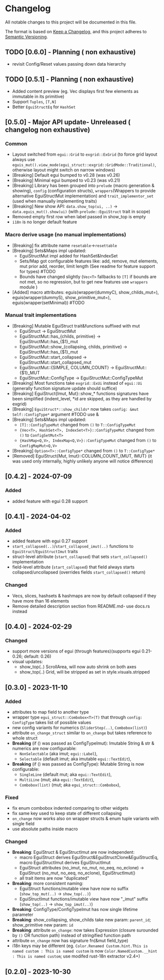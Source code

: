 # Changelog

All notable changes to this project will be documented in this file.

The format is based on [Keep a Changelog](https://keepachangelog.com/en/1.0.0/),
and this project adheres to [Semantic Versioning](https://semver.org/spec/v2.0.0.html).

## TODO [0.6.0] - Planning ( non exhaustive)

- revisit Config/Reset values passing down data hierarchy

## TODO [0.5.1] - Planning ( non exhaustive)

- Added content preview (eg. Vec displays first few elements as immutable in its primitive)
- Support `Tuples`, `[T,N]`
- Better `EguiStructEq` for `HashSet`

## [0.5.0] - Major API update- Unreleased ( changelog non exhaustive)

### Common

- Layout switched from `egui::Grid` to `exgrid::ExGrid` (to force grid layout always use `eguis_mut().view_mode(egui_struct::exgrid::GridMode::Traditional)`, otherwise layout might switch on narrow windows)
- [Breaking] Default egui bumped to v0.28 (was v0.26)
- [Breaking] Minimal egui bumped to v0.23 (was v0.21)
- [Breaking] Library has been grouped into `prelude` (macro generation & showing), `config` (configuration structs), `wrappers`(Wrappers to provide alternative EguiStructMut implementation) and `trait_implementor_set` (used when manually implementing traits)
- [Breaking] New show API: `data.show_top(ui, ..)` -> `data.eguis_mut().show(ui)` (with `prelude::EguiStruct` trait in scope)
- Removed empty first row when label passed in show_top is empty
- `i18n` is no longer default feature

### Macro derive usage (no manual implementations)

- [Breaking] fix attribute name `resetable`->`resettable`
- [Breaking] Sets&Maps impl updated:
  - EguiStructMut impl added for HashSet&IndexSet
  - Sets/Map got configurable features like: add, remove, mut elements, mut prior add, reorder, limit length (See readme for feature support for types)  #TODO
  - Bounds have changed slightly (`Vec<T>` fallbacks to `[T]` if bounds are not met, so no regression, but to get new features use `wrappers` module )
- [Added] macro attributes: eguis(wrapper(dummyC), show_childs_mut=), eguis(wrapper(dummyS), show_primitive_mut=), eguis(wrapper(setMinimal)) #TODO

### Manual trait implementations

- [Breaking] Mutable EguiStruct trait&functions suffixed with mut
  - EguiStruct -> EguiStructMut
  - EguiStructMut::has_{childs, primitive} -> EguiStructMut::has_{$1}_mut
  - EguiStructMut::show_{collapsing, childs, primitive} -> EguiStructMut::has_{$1}_mut
  - EguiStructMut::start_collapsed -> EguiStructMut::start_collapsed_mut
  - EguiStructMut::{SIMPLE, COLUMN_COUNT} -> EguiStructMut::{$1}_MUT
  - EguiStructMut::ConfigType -> EguiStructMut::ConfigTypeMut
- [Breaking] Most functions take `exgrid::ExUi` instead of `egui::Ui` (generally function signature update should suffice)
- [Breaking] EguiStruct{Imut, Mut}::show_\* functions signatures have been simplified (indent_level, \*id are skipped, as they are handled by exgrid)
- [Breaking] `EguiStruct*::show_childs*` now takes `config: &mut Self::ConfigType*` argument #TODO use &
- [Breaking] Sets&Maps impl updated:
  - `[T]::ConfigTypeMut` changed from `()` to `T::ConfigTypeMut`
  - `{Vec<T>, HashSet<T>, IndexSet<T>}::ConfigTypeMut` changed from `()` to `ConfigSetMut<T>`
  - `{HashMap<Q,V>, IndexMap<Q,V>}::ConfigTypeMut` changed from `()` to `ConfigMapMut<Q,V>`
- [Breaking] `Option<T>::ConfigType*` changed from `()` to `T::ConfigType*`
- [Removed] EguiStruct{Mut, Imut}::COLUMN_COUNT_{MUT, IMUT} (it was used only internally, highly unlikely anyone will notice difference)

## [0.4.2] - 2024-07-09

### Added

- added feature with egui 0.28 support

## [0.4.1] - 2024-04-02

### Added

- added feature with egui 0.27 support
- `start_collapsed(..)`/`start_collapsed_imut(..)` functions to `EguiStruct`/`EguiStructImut` traits
- struct-level attribute (`start_collapsed`) that sets `start_collapsed()` implementation
- field-level attribute (`start_collapsed`) that field always starts collapsed/uncollapsed (overrides fields `start_collapsed()` return)

### Changed

- Vecs, slices, hashsets & hashmaps are now by default collapsed if they have more than 16 elements
- Remove detailed description section from README.md- use docs.rs instead

## [0.4.0] - 2024-02-29

### Changed

- support more versions of egui (through features)(supports egui 0.21-0.26; default: 0.26)
- visual updates:
  - show_top(..) ScrollArea, will now auto shrink on both axes
  - show_top(..) Grid, will be stripped as set in style.visuals.stripped

## [0.3.0] - 2023-11-10

### Added

- attributes to map field to another type
- wrapper type `egui_struct::Combobox<T>(T)` that through `config: ConfigType` takes list of possible values
- new config variants for numerics (`SliderStep(..)`, `Combobox(list)`)
- attribute `on_change_struct` similar to `on_change` but takes reference to whole struct
- **Breaking** (if () was passed as ConfigTypeImut): Imutable String & str & numerics are now configurable:
  - `NonSelectable` (aka imut; `egui::Label`),
  - `Selectable` (default imut; aka imutable `egui::TextEdit`),
- **Breaking** (if () was passed as ConfigType): Mutable String is now configurable:
  - `SingleLine` (default mut; aka `egui::TextEdit`),
  - `MultiLine` (mut; aka `egui::TextEdit`),
  - `Combobox(list)` (mut; aka `egui_struct::Combobox`),

### Fixed

- fix enum combobox indented comparing to other widgets
- fix same key used to keep state of different collapsing
- `on_change` now works also on wrapper structs & enum tuple variants with single field
- use absolute paths inside macro

### Changed

- **Breaking**: EguiStruct & EguiStructImut are now independent:
  - macro EguiStruct derives EguiStruct&EguiStructClone&EguiStructEq, macro EguiStructImut derives EguiStructImut
  - EguiStruct attributes (no_imut, no_mut, no_eeq, no_eclone) -> EguiStruct (no_mut, no_eeq, no_eclone), EguiStructImut()
  - all trait items are now "duplicated"
- **Breaking**: more consistent naming:
  - EguiStruct functions/mutable view have now no suffix (`show_top_mut(..)` -> `show_top(..)`)
  - EguiStructImut functions/imutable view have now "_imut" suffix (`show_top(..)` -> `show_top_imut(..)`)
- **Breaking**: ConfigType/ConfigTypeImut has now single lifetime parameter
- **Breaking**: show_collapsing, show_childs take new param: `parent_id`; show_primitive new param: `id`
- **Breaking**: attribute `on_change`: now takes Expression (closure surounded by `()` OR function path) instead of stringified function path
- attribute `on_change` now has signature fn(&mut field_type)
- i18n keys may be different (eg. `Color.Renamed Custom.hint.This is named custom : This is named custom` is now `Color.NamedCustom.__hint : This is named custom`; use modifed rust-18n extractor v2.4+)

## [0.2.0] - 2023-10-30
